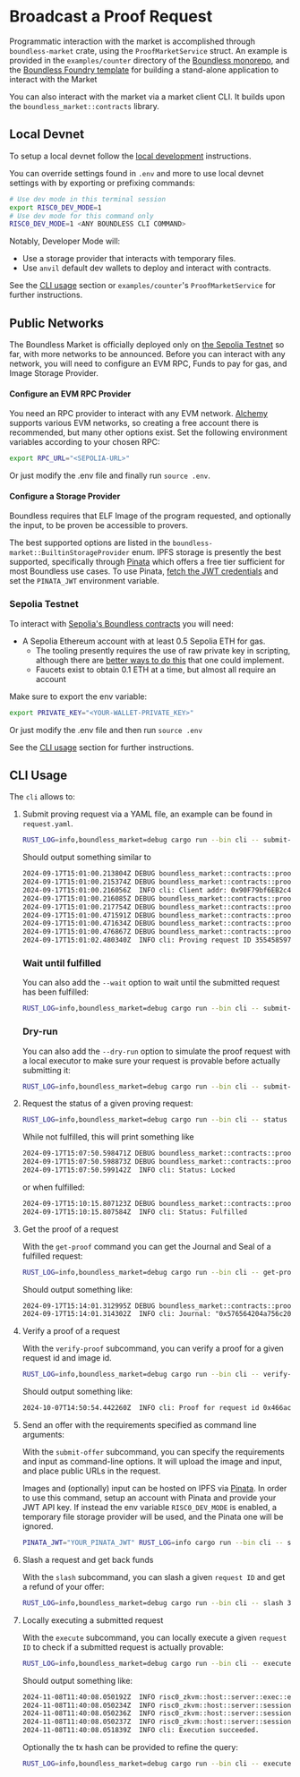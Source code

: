 # Broadcast a Proof Request

Programmatic interaction with the market is accomplished through `boundless-market` crate, using the `ProofMarketService` struct.
An example is provided in the `examples/counter` directory of the [Boundless monorepo][boundless-repo], and the [Boundless Foundry template][boundless-foundry-template-repo] for building a stand-alone application to interact with the Market

You can also interact with the market via a market client CLI.
It builds upon the `boundless_market::contracts` library.

## Local Devnet

To setup a local devnet follow the [local development][local-development] instructions.

You can override settings found in `.env` and more to use local devnet settings with by exporting or prefixing commands:

```bash
# Use dev mode in this terminal session
export RISC0_DEV_MODE=1
# Use dev mode for this command only
RISC0_DEV_MODE=1 <ANY BOUNDLESS CLI COMMAND>
```

Notably, Developer Mode will:

- Use a storage provider that interacts with temporary files.
- Use `anvil` default dev wallets to deploy and interact with contracts.

See the [CLI usage](#cli-usage) section or `examples/counter`'s `ProofMarketService` for further instructions.

## Public Networks

The Boundless Market is officially deployed only on [the Sepolia Testnet][id-deployments-sepolia-testnet] so far, with more networks to be announced.
Before you can interact with any network, you will need to configure an EVM RPC, Funds to pay for gas, and Image Storage Provider.

#### Configure an EVM RPC Provider

You need an RPC provider to interact with any EVM network. [Alchemy](https://www.alchemy.com/) supports various EVM networks, so creating a free account there is recommended, but many other options exist. Set the following environment variables according to your chosen RPC:

```bash
export RPC_URL="<SEPOLIA-URL>"
```

Or just modify the .env file and finally run `source .env`.

#### Configure a Storage Provider

Boundless requires that ELF Image of the program requested, and optionally the input, to be proven be accessible to provers.

<!-- TODO: link to rustdocs and document how one might create a storage provider (perhaps via a DA?) -->

The best supported options are listed in the `boundless-market::BuiltinStorageProvider` enum.
IPFS storage is presently the best supported, specifically through [Pinata](https://www.pinata.cloud/) which offers a free tier sufficient for most Boundless use cases.
To use Pinata, [fetch the JWT credentials](https://docs.pinata.cloud/account-management/api-keys) and set the `PINATA_JWT` environment variable.

### Sepolia Testnet

To interact with [Sepolia's Boundless contracts][id-deployments-sepolia-testnet] you will need:

- A Sepolia Ethereum account with at least 0.5 Sepolia ETH for gas.
  - The tooling presently requires the use of raw private key in scripting, although there are [better ways to do this](https://book.getfoundry.sh/tutorials/best-practices#private-key-management) that one could implement.
  <!-- TODO: need better ways to get funds for boundless users! faucets are a HUGE pain, considering the round trip gas costs! -->
  - Faucets exist to obtain 0.1 ETH at a time, but almost all require an account

Make sure to export the env variable:

```bash
export PRIVATE_KEY="<YOUR-WALLET-PRIVATE_KEY>"
```

Or just modify the .env file and then run `source .env`

See the [CLI usage](#cli-usage) section for further instructions.

## CLI Usage

The `cli` allows to:

1. Submit proving request via a YAML file, an example can be found in `request.yaml`.

   ```sh
   RUST_LOG=info,boundless_market=debug cargo run --bin cli -- submit-request request.yaml
   ```

   Should output something similar to

   ```txt
   2024-09-17T15:01:00.213804Z DEBUG boundless_market::contracts::proof_market: Calling requestIsFulfilled(3554585979324098154284013313896898623039163403618679259140)
   2024-09-17T15:01:00.215374Z DEBUG boundless_market::contracts::proof_market: Calling requestIsLocked(3554585979324098154284013313896898623039163403618679259140)
   2024-09-17T15:01:00.216056Z  INFO cli: Client addr: 0x90F79bf6EB2c4f870365E785982E1f101E93b906
   2024-09-17T15:01:00.216085Z DEBUG boundless_market::contracts::proof_market: Calling deposit() value: 2000000000000000
   2024-09-17T15:01:00.217754Z DEBUG boundless_market::contracts::proof_market: Broadcasting deposit tx 0x001cb8e549af5e7617c9c1eb465d81db3054870c0f197f6e860710f68b8bff91
   2024-09-17T15:01:00.471591Z DEBUG boundless_market::contracts::proof_market: Submitted deposit 0x001c…ff91
   2024-09-17T15:01:00.471634Z DEBUG boundless_market::contracts::proof_market: Calling submitRequest(ProvingRequest { id: 3554585979324098154284013313896898623039163403618679259140, requirements: Requirements { imageId: 0x257569e11f856439ec3c1e0fe6486fb9af90b1da7324d577f65dd0d45ec12c7d, predicate: Predicate { predicateType: PrefixMatch, data: 0x57656420 } }, imageUrl: "https://dweb.link/ipfs/QmTx3vDKicYG5RxzMxrZEiCQJqhpgYNrSFABdVz9ri2m5P", input: Input { inputType: Inline, data: 0x1d000000570000006500000064000000200000004a000000750000006c0000002000000020000000330000002000000031000000340000003a00000033000000370000003a00000031000000320000002000000050000000440000005400000020000000320000003000000032000000340000000a000000 }, offer: Offer { minPrice: 100000000000000, maxPrice: 2000000000000000, biddingStart: 619, rampUpPeriod: 1000, timeout: 2000, lockinStake: 100000000000000 } })
   2024-09-17T15:01:00.476867Z DEBUG boundless_market::contracts::proof_market: Broadcasting tx 0xd25d00d87fc57c8c5da47236dd6980fb250ae748f2e38e33f7c17cd3cb968b7e
   2024-09-17T15:01:02.480340Z  INFO cli: Proving request ID 3554585979324098154284013313896898623039163403618679259140, bidding start at block number 619
   ```

   ### Wait until fulfilled

   You can also add the `--wait` option to wait until the submitted request has been fulfilled:

   ```sh
   RUST_LOG=info,boundless_market=debug cargo run --bin cli -- submit-request request.yaml --wait
   ```

   ### Dry-run
   You can also add the `--dry-run` option to simulate the proof request with a local executor to make sure your request is provable before actually submitting it:

   ```sh
   RUST_LOG=info,boundless_market=debug cargo run --bin cli -- submit-request request.yaml --dry-run
   ```

2. Request the status of a given proving request:

   ```sh
   RUST_LOG=info,boundless_market=debug cargo run --bin cli -- status 3554585979324098154284013313896898623039163403618679259143
   ```

   While not fulfilled, this will print something like

   ```txt
   2024-09-17T15:07:50.598471Z DEBUG boundless_market::contracts::proof_market: Calling requestIsFulfilled(3554585979324098154284013313896898623039163403618679259143)
   2024-09-17T15:07:50.598873Z DEBUG boundless_market::contracts::proof_market: Calling requestIsLocked(3554585979324098154284013313896898623039163403618679259143)
   2024-09-17T15:07:50.599142Z  INFO cli: Status: Locked
   ```

   or when fulfilled:

   ```txt
   2024-09-17T15:10:15.807123Z DEBUG boundless_market::contracts::proof_market: Calling requestIsFulfilled(3554585979324098154284013313896898623039163403618679259143)
   2024-09-17T15:10:15.807584Z  INFO cli: Status: Fulfilled
   ```

3. Get the proof of a request

   With the `get-proof` command you can get the Journal and Seal of a fulfilled request:

   ```sh
   RUST_LOG=info,boundless_market=debug cargo run --bin cli -- get-proof 3554585979324098154284013313896898623039163403618679259143
   ```

   Should output something like:

   ```txt
   2024-09-17T15:14:01.312995Z DEBUG boundless_market::contracts::proof_market: Calling requestIsFulfilled(3554585979324098154284013313896898623039163403618679259143)
   2024-09-17T15:14:01.314302Z  INFO cli: Journal: "0x576564204a756c2020332031343a33373a31322050445420323032340a" - Seal: "0x0000000000000000000000000000000000000000000000000000000000000020000000000000000000000000000000000000000000000000000000000000000164578a3cc24cf38d1173509a99db4f70d57ff3a6c43cb2e8552a2a5d252968ba"
   ```

4. Verify a proof of a request

   With the `verify-proof` subcommand, you can verify a proof for a given request id and image id.

   ```sh
   RUST_LOG=info,boundless_market=debug cargo run --bin cli -- verify-proof 0x466acfc0f27bba9fbb7a8508f576527e81e83bd00000052 257569e11f856439ec3c1e0fe6486fb9af90b1da7324d577f65dd0d45ec12c7d
   ```

   Should output something like:

   ```sh
   2024-10-07T14:50:54.442260Z  INFO cli: Proof for request id 0x466acfc0f27bba9fbb7a8508f576527e81e83bd00000052 verified successfully.
   ```

5. Send an offer with the requirements specified as command line arguments:

   With the `submit-offer` subcommand, you can specify the requirements and input as command-line options.
   It will upload the image and input, and place public URLs in the request.

   Images and (optionally) input can be hosted on IPFS via [Pinata](https://pinata.cloud).
   In order to use this command, setup an account with Pinata and provide your JWT API key.
   If instead the env variable `RISC0_DEV_MODE` is enabled, a temporary file storage provider will be used,
   and the Pinata one will be ignored.

   ```sh
   PINATA_JWT="YOUR_PINATA_JWT" RUST_LOG=info cargo run --bin cli -- submit-offer --input "Hello world!" --inline-input --encode-input --journal-prefix "" offer.yaml
   ```

6. Slash a request and get back funds

   With the `slash` subcommand, you can slash a given `request ID` and get a refund of your offer:

   ```sh
   RUST_LOG=info,boundless_market=debug cargo run --bin cli -- slash 3554585979324098154284013313896898623039163403618679259143
   ```

7. Locally executing a submitted request

   With the `execute` subcommand, you can locally execute a given `request ID` to check if a submitted request is actually provable:

   ```sh
   RUST_LOG=info,boundless_market=debug cargo run --bin cli -- execute 0x90f79bf6eb2c4f870365e785982e1f101e93b906eb47a9c3
   ```

   Should output something like:

   ```sh
   2024-11-08T11:40:08.050192Z  INFO risc0_zkvm::host::server::exec::executor: execution time: 1.438583ms
   2024-11-08T11:40:08.050234Z  INFO risc0_zkvm::host::server::session: number of segments: 1
   2024-11-08T11:40:08.050236Z  INFO risc0_zkvm::host::server::session: total cycles: 65536
   2024-11-08T11:40:08.050237Z  INFO risc0_zkvm::host::server::session: user cycles: 4611
   2024-11-08T11:40:08.051839Z  INFO cli: Execution succeeded.
   ```

   Optionally the tx hash can be provided to refine the query:

   ```sh
   RUST_LOG=info,boundless_market=debug cargo run --bin cli -- execute 0x90f79bf6eb2c4f870365e785982e1f101e93b906eb47a9c3 0x2b20092bbd2ee55dd5bc5f8556264a61f07ef5f1f68441ea0fc24f5bc3caeb56
   ```

[id-deployments-sepolia-testnet]: ../market/deployments.md#sepolia-testnet
[local-development]: ../market/local-development.md
[boundless-repo]: https://github.com/boundless-xyz/boundless-foundry-template/
[boundless-foundry-template-repo]: https://github.com/boundless-xyz/boundless-foundry-template/
